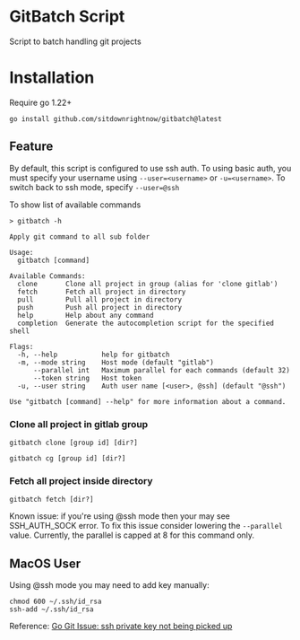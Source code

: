 # GitBatch Script

Script to batch handling git projects

# Installation

Require go 1.22+

```shell
go install github.com/sitdownrightnow/gitbatch@latest
```

## Feature

By default, this script is configured to use ssh auth. To using basic auth, you must specify your username
using ``--user=<username>`` or ``-u=<username>``. To switch back to ssh mode, specify ```--user=@ssh```

To show list of available commands

```shell
> gitbatch -h

Apply git command to all sub folder

Usage:
  gitbatch [command]

Available Commands:
  clone       Clone all project in group (alias for 'clone gitlab')
  fetch       Fetch all project in directory
  pull        Pull all project in directory
  push        Push all project in directory
  help        Help about any command
  completion  Generate the autocompletion script for the specified shell

Flags:
  -h, --help           help for gitbatch
  -m, --mode string    Host mode (default "gitlab")
      --parallel int   Maximum parallel for each commands (default 32)
      --token string   Host token
  -u, --user string    Auth user name [<user>, @ssh] (default "@ssh")

Use "gitbatch [command] --help" for more information about a command.
```

### Clone all project in gitlab group

```shell
gitbatch clone [group id] [dir?]
```

```shell
gitbatch cg [group id] [dir?]
```

### Fetch all project inside directory

```shell
gitbatch fetch [dir?]
```

Known issue: if you're using @ssh mode then your may see SSH_AUTH_SOCK error. To fix this issue consider lowering
the ``--parallel`` value. Currently, the parallel is capped at 8 for this command only.

## MacOS User

Using @ssh mode you may need to add key manually:

```shell
chmod 600 ~/.ssh/id_rsa
ssh-add ~/.ssh/id_rsa
```

Reference: [Go Git Issue: ssh private key not being picked up](https://github.com/go-git/go-git/issues/218)